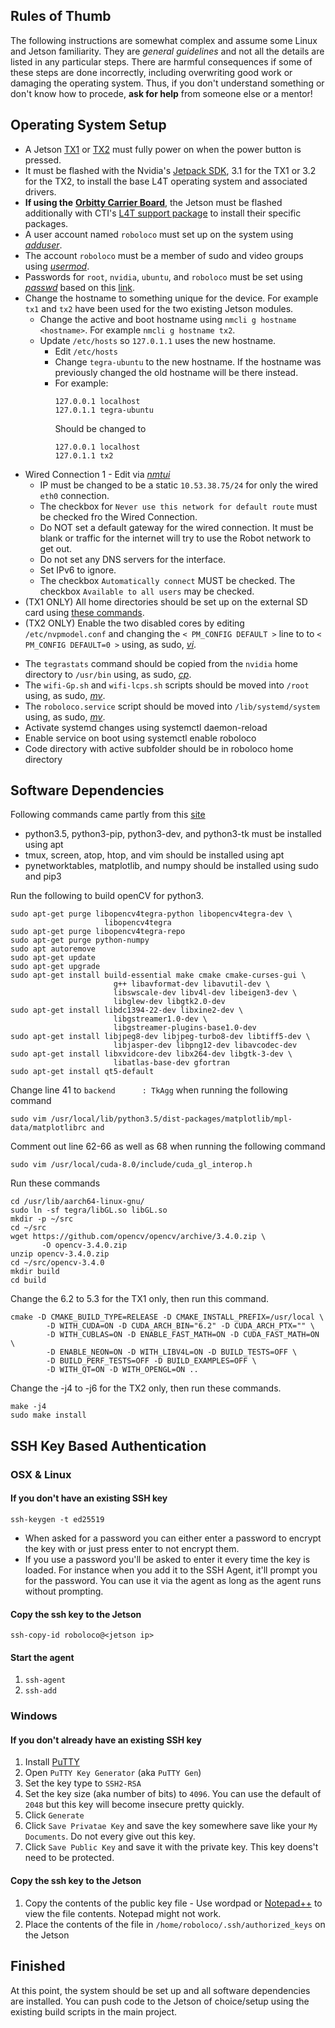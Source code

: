## Rules of Thumb
The following instructions are somewhat complex and assume some Linux and Jetson familiarity.
They are *general guidelines* and not all the details are listed in any particular steps.
There are harmful consequences if some of these steps are done incorrectly, including overwriting good work or damaging the operating system.
Thus, if you don't understand something or don't know how to procede, **ask for help** from someone else or a mentor!

## Operating System Setup
- A Jetson [TX1](https://elinux.org/Jetson_TX1) or [TX2](https://elinux.org/Jetson_TX2) must fully power on when the power button is pressed.
- It must be flashed with the Nvidia's [Jetpack SDK](https://developer.nvidia.com/embedded/jetpack), 3.1 for the TX1 or 3.2 for the TX2, to install the base L4T operating system and associated drivers.
- **If using the** [**Orbitty Carrier Board**](connecttech.com/product/orbitty-carrier-for-nvidia-jetson-tx2-tx1/), the Jetson must be flashed additionally with CTI's [L4T support package](connecttech.com/product/orbitty-carrier-for-nvidia-jetson-tx2-tx1/) to install their specific packages.
- A user account named `roboloco` must set up on the system using [*adduser*](https://manpages.ubuntu.com/manpages/xenial/en/man8/adduser.8.html).
- The account `roboloco` must be a member of sudo and video groups using [*usermod*](https://manpages.ubuntu.com/manpages/xenial/man8/usermod.8.html).
- Passwords for `root`, `nvidia`, `ubuntu`, and `roboloco` must be set using [*passwd*](https://manpages.ubuntu.com/manpages/trusty/man5/passwd.5.html) based on this [link](https://goo.gl/G4gK9V).
- Change the hostname to something unique for the device. For example `tx1` and `tx2` have been used for the two existing Jetson modules. 
  - Change the active and boot hostname using `nmcli g hostname <hostname>`. For example `nmcli g hostname tx2`. 
  - Update `/etc/hosts` so `127.0.1.1` uses the new hostname. 
    - Edit `/etc/hosts`
    - Change `tegra-ubuntu` to the new hostname. If the hostname was previously changed the old hostname will be there instead. 
    - For example: 
      ```
      127.0.0.1 localhost
      127.0.1.1 tegra-ubuntu
      ```
      Should be changed to
      ```
      127.0.0.1 localhost
      127.0.1.1 tx2
      ```
- Wired Connection 1 - Edit via [*nmtui*](https://manpages.ubuntu.com/manpages/xenial/en/man1/nmtui.1.html)
  - IP must be changed to be a static `10.53.38.75/24` for only the wired `eth0` connection.
  - The checkbox for `Never use this network for default route` must be checked fro the Wired Connection. 
  - Do NOT set a default gateway for the wired connection. It must be blank or traffic for the internet will try to use the Robot network to get out. 
  - Do not set any DNS servers for the interface. 
  - Set IPv6 to ignore. 
  - The checkbox `Automatically connect` MUST be checked. The checkbox `Available to all users` may be checked. 
- (TX1 ONLY) All home directories should be set up on the external SD card using [these commands](https://help.ubuntu.com/community/Partitioning/Home/Moving).
- (TX2 ONLY) Enable the two disabled cores by editing `/etc/nvpmodel.conf` and changing the `< PM_CONFIG DEFAULT >` line to to `< PM_CONFIG DEFAULT=0 >` using, as sudo, [*vi*](https://manpages.ubuntu.com/manpages/xenial/en/man1/vi.1posix.html).
<!--- Check if above statement is actually true and edit to actually match the line number and provide entire line--->
- The `tegrastats` command should be copied from the `nvidia` home directory to `/usr/bin` using, as sudo, [*cp*](https://manpages.ubuntu.com/manpages/xenial/man1/cp.1.html).
- The `wifi-Gp.sh` and `wifi-lcps.sh` scripts should be moved into `/root` using, as sudo, [*mv*](https://manpages.ubuntu.com/manpages/xenial/man1/mv.1.html).
- The `roboloco.service` script should be moved into `/lib/systemd/system` using, as sudo, [*mv*](https://manpages.ubuntu.com/manpages/xenial/man1/mv.1.html).
- Activate systemd changes using systemctl daemon-reload
- Enable service on boot using systemctl enable roboloco
- Code directory with active subfolder should be in roboloco home directory

## Software Dependencies
Following commands came partly from this [site](https://jkjung-avt.github.io/opencv3-on-tx2/)
- python3.5, python3-pip, python3-dev, and python3-tk must be installed using apt
- tmux, screen, atop, htop, and vim should be installed using apt
- pynetworktables, matplotlib, and numpy should be installed using sudo and pip3

Run the following to build openCV for python3.
```
sudo apt-get purge libopencv4tegra-python libopencv4tegra-dev \
                     libopencv4tegra
sudo apt-get purge libopencv4tegra-repo
sudo apt-get purge python-numpy
sudo apt autoremove
sudo apt-get update
sudo apt-get upgrade
sudo apt-get install build-essential make cmake cmake-curses-gui \
                       g++ libavformat-dev libavutil-dev \
                       libswscale-dev libv4l-dev libeigen3-dev \
                       libglew-dev libgtk2.0-dev
sudo apt-get install libdc1394-22-dev libxine2-dev \
                       libgstreamer1.0-dev \
                       libgstreamer-plugins-base1.0-dev
sudo apt-get install libjpeg8-dev libjpeg-turbo8-dev libtiff5-dev \
                       libjasper-dev libpng12-dev libavcodec-dev
sudo apt-get install libxvidcore-dev libx264-dev libgtk-3-dev \
                       libatlas-base-dev gfortran
sudo apt-get install qt5-default
```
Change line 41 to `backend      : TkAgg` when running the following command
```
sudo vim /usr/local/lib/python3.5/dist-packages/matplotlib/mpl-data/matplotlibrc and 
```
Comment out line 62-66 as well as 68 when running the following command
```
sudo vim /usr/local/cuda-8.0/include/cuda_gl_interop.h 
```
Run these commands
```
cd /usr/lib/aarch64-linux-gnu/
sudo ln -sf tegra/libGL.so libGL.so
mkdir -p ~/src
cd ~/src
wget https://github.com/opencv/opencv/archive/3.4.0.zip \
       -O opencv-3.4.0.zip
unzip opencv-3.4.0.zip
cd ~/src/opencv-3.4.0
mkdir build
cd build
```
Change the 6.2 to 5.3 for the TX1 only, then run this command.
```
cmake -D CMAKE_BUILD_TYPE=RELEASE -D CMAKE_INSTALL_PREFIX=/usr/local \
        -D WITH_CUDA=ON -D CUDA_ARCH_BIN="6.2" -D CUDA_ARCH_PTX="" \
        -D WITH_CUBLAS=ON -D ENABLE_FAST_MATH=ON -D CUDA_FAST_MATH=ON \
        -D ENABLE_NEON=ON -D WITH_LIBV4L=ON -D BUILD_TESTS=OFF \
        -D BUILD_PERF_TESTS=OFF -D BUILD_EXAMPLES=OFF \
        -D WITH_QT=ON -D WITH_OPENGL=ON ..
```

Change the -j4 to -j6 for the TX2 only, then run these commands.
```
make -j4
sudo make install
```

## SSH Key Based Authentication
### OSX & Linux
#### If you don't have an existing SSH key
```
ssh-keygen -t ed25519
```
- When asked for a password you can either enter a password to encrypt the key with or just press enter to not encrypt them. 
- If you use a password you'll be asked to enter it every time the key is loaded. For instance when you add it to the SSH Agent, it'll prompt you for the password. You can use it via the agent as long as the agent runs without prompting. 

#### Copy the ssh key to the Jetson
```
ssh-copy-id roboloco@<jetson ip>
```

#### Start the agent
1) `ssh-agent`
1) `ssh-add`

### Windows
#### If you don't already have an existing SSH key
1) Install [PuTTY](https://www.chiark.greenend.org.uk/~sgtatham/putty/latest.html)
1) Open `PuTTY Key Generator` (aka `PuTTY Gen`)
1) Set the key type to `SSH2-RSA`
1) Set the key size (aka number of bits) to `4096`. You can use the default of `2048` but this key will become insecure pretty quickly. 
1) Click `Generate`
1) Click `Save Privatae Key` and save the key somewhere save like your `My Documents`. Do not every give out this key. 
1) Click `Save Public Key` and save it with the private key. This key doens't need to be protected. 

#### Copy the ssh key to the Jetson
1) Copy the contents of the public key file - Use wordpad or [Notepad++](https://notepad-plus-plus.org/) to view the file contents. Notepad might not work. 
  1) Place the contents of the file in `/home/roboloco/.ssh/authorized_keys` on the Jetson

## Finished
At this point, the system should be set up and all software dependencies are installed. You can push code to the Jetson of choice/setup using the existing build scripts in the main project.
